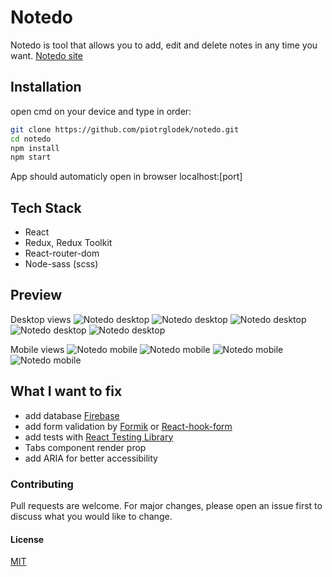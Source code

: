 # Notedo

Notedo is tool that allows you to add, edit and delete notes in any time you want.
[Notedo site](https://notedo.netlify.app/)

## Installation

open cmd on your device and type in order:

```bash
git clone https://github.com/piotrglodek/notedo.git
cd notedo
npm install
npm start
```

App should automaticly open in browser localhost:[port]

## Tech Stack

- React
- Redux, Redux Toolkit
- React-router-dom
- Node-sass (scss)

## Preview

Desktop views
![Notedo desktop](notedo_view1.png) ![Notedo desktop](notedo_view2.png) ![Notedo desktop](notedo_view3.png) ![Notedo desktop](notedo_view4.png) ![Notedo desktop](notedo_view5.png)

Mobile views
![Notedo mobile](notedo_mobileview1.png) ![Notedo mobile](notedo_mobileview2.png) ![Notedo mobile](notedo_mobileview3.png) ![Notedo mobile](notedo_mobileview4.png)

## What I want to fix

- add database [Firebase](https://firebase.google.com)
- add form validation by [Formik](https://formik.org) or [React-hook-form](https://react-hook-form.com/)
- add tests with [React Testing Library](https://testing-library.com/docs/react-testing-library/intro)
- Tabs component render prop
- add ARIA for better accessibility

### Contributing

Pull requests are welcome. For major changes, please open an issue first to discuss what you would like to change.

#### License

[MIT](https://choosealicense.com/licenses/mit/)
